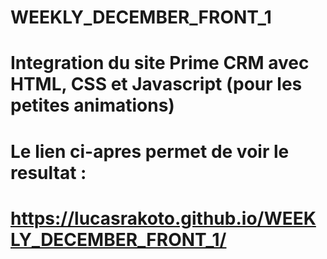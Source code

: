 # WEEKLY_DECEMBER_FRONT_1

# Integration du site Prime CRM avec HTML, CSS et Javascript (pour les petites animations)

# Le lien ci-apres permet de voir le resultat :

# https://lucasrakoto.github.io/WEEKLY_DECEMBER_FRONT_1/
